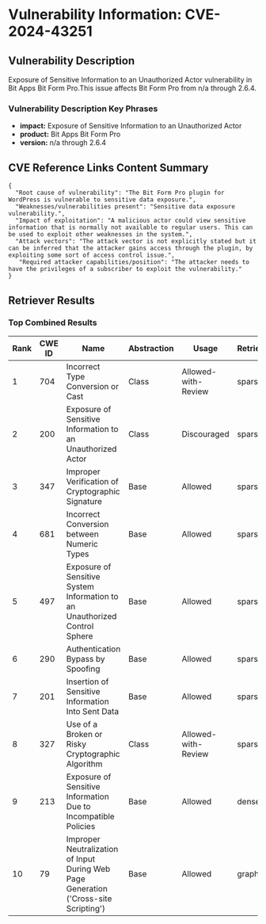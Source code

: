 # Vulnerability Information: CVE-2024-43251

## Vulnerability Description
Exposure of Sensitive Information to an Unauthorized Actor vulnerability in Bit Apps Bit Form Pro.This issue affects Bit Form Pro from n/a through 2.6.4.

### Vulnerability Description Key Phrases
- **impact:** Exposure of Sensitive Information to an Unauthorized Actor
- **product:** Bit Apps Bit Form Pro
- **version:** n/a through 2.6.4

## CVE Reference Links Content Summary
```
{
  "Root cause of vulnerability": "The Bit Form Pro plugin for WordPress is vulnerable to sensitive data exposure.",
  "Weaknesses/vulnerabilities present": "Sensitive data exposure vulnerability.",
  "Impact of exploitation": "A malicious actor could view sensitive information that is normally not available to regular users. This can be used to exploit other weaknesses in the system.",
  "Attack vectors": "The attack vector is not explicitly stated but it can be inferred that the attacker gains access through the plugin, by exploiting some sort of access control issue.",
   "Required attacker capabilities/position": "The attacker needs to have the privileges of a subscriber to exploit the vulnerability."
}
```

## Retriever Results

### Top Combined Results

| Rank | CWE ID | Name | Abstraction | Usage  | Retrievers | Individual Scores |
|------|--------|------|-------------|-------|------------|-------------------|
| 1 | 704 | Incorrect Type Conversion or Cast | Class | Allowed-with-Review | sparse | 0.057 |
| 2 | 200 | Exposure of Sensitive Information to an Unauthorized Actor | Class | Discouraged | sparse | 0.049 |
| 3 | 347 | Improper Verification of Cryptographic Signature | Base | Allowed | sparse | 0.048 |
| 4 | 681 | Incorrect Conversion between Numeric Types | Base | Allowed | sparse | 0.048 |
| 5 | 497 | Exposure of Sensitive System Information to an Unauthorized Control Sphere | Base | Allowed | sparse | 0.047 |
| 6 | 290 | Authentication Bypass by Spoofing | Base | Allowed | sparse | 0.047 |
| 7 | 201 | Insertion of Sensitive Information Into Sent Data | Base | Allowed | sparse | 0.047 |
| 8 | 327 | Use of a Broken or Risky Cryptographic Algorithm | Class | Allowed-with-Review | sparse | 0.047 |
| 9 | 213 | Exposure of Sensitive Information Due to Incompatible Policies | Base | Allowed | dense | 0.550 |
| 10 | 79 | Improper Neutralization of Input During Web Page Generation ('Cross-site Scripting') | Base | Allowed | graph | 0.002 |

